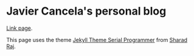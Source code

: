 # Javier Cancela's personal blog

[Link page](https://www.javiercancela.com).

This page uses the theme [Jekyll Theme Serial Programmer](https://github.com/sharadcodes/jekyll-theme-serial-programmer) from [Sharad Raj](https://sharadcodes.github.io/).

